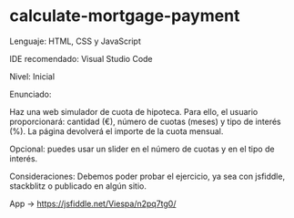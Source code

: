 # calculate-mortgage-payment

Lenguaje: HTML, CSS y JavaScript

IDE recomendado: Visual Studio Code

Nivel: Inicial

Enunciado:

Haz una web simulador de cuota de hipoteca. Para ello, el usuario proporcionará: cantidad (€), número de cuotas (meses) y tipo de interés (%). La página devolverá el importe de la cuota mensual.

Opcional: puedes usar un slider en el número de cuotas y en el tipo de interés.

Consideraciones: Debemos poder probar el ejercicio, ya sea con jsfiddle, stackblitz o publicado en algún sitio.

App -> https://jsfiddle.net/Viespa/n2pq7tg0/